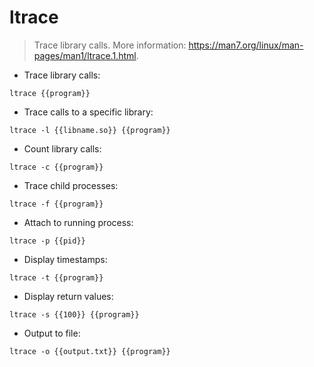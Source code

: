 # ltrace

> Trace library calls.
> More information: <https://man7.org/linux/man-pages/man1/ltrace.1.html>.

- Trace library calls:

`ltrace {{program}}`

- Trace calls to a specific library:

`ltrace -l {{libname.so}} {{program}}`

- Count library calls:

`ltrace -c {{program}}`

- Trace child processes:

`ltrace -f {{program}}`

- Attach to running process:

`ltrace -p {{pid}}`

- Display timestamps:

`ltrace -t {{program}}`

- Display return values:

`ltrace -s {{100}} {{program}}`

- Output to file:

`ltrace -o {{output.txt}} {{program}}`